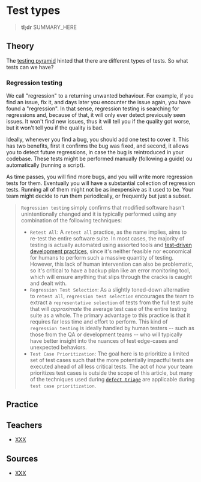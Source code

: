 # Test types

> **tl;dr** SUMMARY_HERE

## Theory

The [testing pyramid]() hinted that there are different types of tests. So what tests can we have?

### Regression testing

We call "regression" to a returning unwanted behaviour. For example, if you find an issue, fix it, and days later you encounter the issue again, you have found a "regression". In that sense, regression testing is searching for regressions and, because of that, it will only ever detect previously seen issues. It won't find new issues, thus it will tell you if the quality got worse, but it won't tell you if the quality is bad.

Ideally, whenever you find a bug, you should add one test to cover it. This has two benefits, first it confirms the bug was fixed, and second, it allows you to detect future regressions, in case the bug is reintroduced in your codebase. These tests might be performed manually (following a guide) ou automatically (running a script).

As time passes, you will find more bugs, and you will write more regression tests for them. Eventually you will have a substantial collection of regression tests. Running all of them might not be as inexpensive as it used to be. Your team might decide to run them periodically, or frequently but just a subset.

> `Regression testing` simply confirms that modified software hasn't unintentionally changed and it is typically performed using any combination of the following techniques:
>
> - `Retest All`: A `retest all` practice, as the name implies, aims to re-test the entire software suite. In most cases, the majority of testing is actually automated using assorted tools and [test-driven development practices](https://airbrake.io/blog/sdlc/test-driven-development), since it's neither feasible nor economical for humans to perform such a massive quantity of testing. However, this lack of human intervention can also be problematic, so it's critical to have a backup plan like an error monitoring tool, which will ensure anything that slips through the cracks is caught and dealt with.
> - `Regression Test Selection`: As a slightly toned-down alternative to `retest all`, `regression test selection` encourages the team to extract a `representative selection` of tests from the full test suite that will *approximate* the average test case of the entire testing suite as a whole. The primary advantage to this practice is that it requires far less time and effort to perform. This kind of `regression testing` is ideally handled by human testers -- such as those from the QA or development teams -- who will typically have better insight into the nuances of test edge-cases and unexpected behaviors.
> - `Test Case Prioritization`: The goal here is to prioritize a limited set of test cases such that the more potentially impactful tests are executed ahead of all less critical tests. The act of *how* your team prioritizes test cases is outside the scope of this article, but many of the techniques used during [`defect triage`](https://airbrake.io/blog/devops/easing-the-pain-of-defect-triage) are applicable during `test case prioritization`.





## Practice

## Teachers

- [XXX](YYY)

## Sources

- [XXX](YYY)
